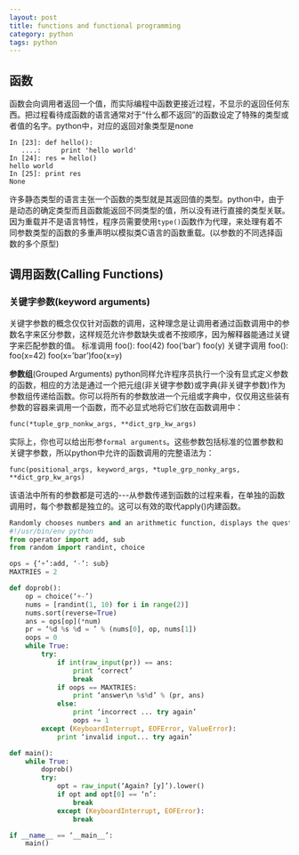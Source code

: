 ```yaml
---
layout: post
title: functions and functional programming
category: python
tags: python
---
```

## 函数
函数会向调用者返回一个值，而实际编程中函数更接近过程，不显示的返回任何东西。把过程看待成函数的语言通常对于“什么都不返回”的函数设定了特殊的类型或者值的名字。python中，对应的返回对象类型是none
```
In [23]: def hello():
   ....:     print 'hello world'
In [24]: res = hello()
hello world
In [25]: print res
None
```
许多静态类型的语言主张一个函数的类型就是其返回值的类型。python中，由于是动态的确定类型而且函数能返回不同类型的值，所以没有进行直接的类型关联。因为重载并不是语言特性，程序员需要使用`type()`函数作为代理，来处理有着不同参数类型的函数的多重声明以模拟类C语言的函数重载。(以参数的不同选择函数的多个原型)

## 调用函数(Calling Functions)
### 关键字参数(keyword arguments)
关键字参数的概念仅仅针对函数的调用，这种理念是让调用者通过函数调用中的参数名字来区分参数，这样规范允许参数缺失或者不按顺序，因为解释器能通过关键字来匹配参数的值。
标准调用 foo(): foo(42) foo(‘bar’) foo(y)
关键字调用 foo(): foo(x=42) foo(x=’bar’)foo(x=y)

**参数组**(Grouped Arguments)
python同样允许程序员执行一个没有显式定义参数的函数，相应的方法是通过一个把元组(非关键字参数)或字典(非关键字参数)作为参数组传递给函数。你可以将所有的参数放进一个元组或字典中，仅仅用这些装有参数的容器来调用一个函数，而不必显式地将它们放在函数调用中：

    func(*tuple_grp_nonkw_args, **dict_grp_kw_args)
实际上，你也可以给出形参`formal arguments`。这些参数包括标准的位置参数和关键字参数，所以python中允许的函数调用的完整语法为：

    func(positional_args, keyword_args, *tuple_grp_nonky_args, **dict_grp_kw_args)
该语法中所有的参数都是可选的---从参数传递到函数的过程来看，在单独的函数调用时，每个参数都是独立的。这可以有效的取代apply()内建函数。
```python
Randomly chooses numbers and an arithmetic function, displays the question and verifies the results. shows answer after three wrong tries and does not continue until the user enter the correct answer.
#!/usr/bin/env python
from operator import add, sub
from random import randint, choice

ops = {‘+’:add, ‘-’: sub}
MAXTRIES = 2

def doprob():
    op = choice(‘+-’)
    nums = [randint(1, 10) for i in range(2)]
    nums.sort(reverse=True)
    ans = ops[op](*num)
    pr = ‘%d %s %d = ’ % (nums[0], op, nums[1])
    oops = 0
    while True:
        try:
            if int(raw_input(pr)) == ans:
                print ‘correct’
                break
            if oops == MAXTRIES:
                print ‘answer\n %s%d’ % (pr, ans)
            else:
                print ‘incorrect ... try again’
                oops += 1
        except (KeyboardInterrupt, EOFError, ValueError):
            print ‘invalid input... try again’

def main():
    while True:
        doprob()
        try:
            opt = raw_input(‘Again? [y]’).lower()
            if opt and opt[0] == ‘n’:
                break
            except (KeyboardInterrupt, EOFError):
                break

if __name__ == ‘__main__’:
    main()
```


